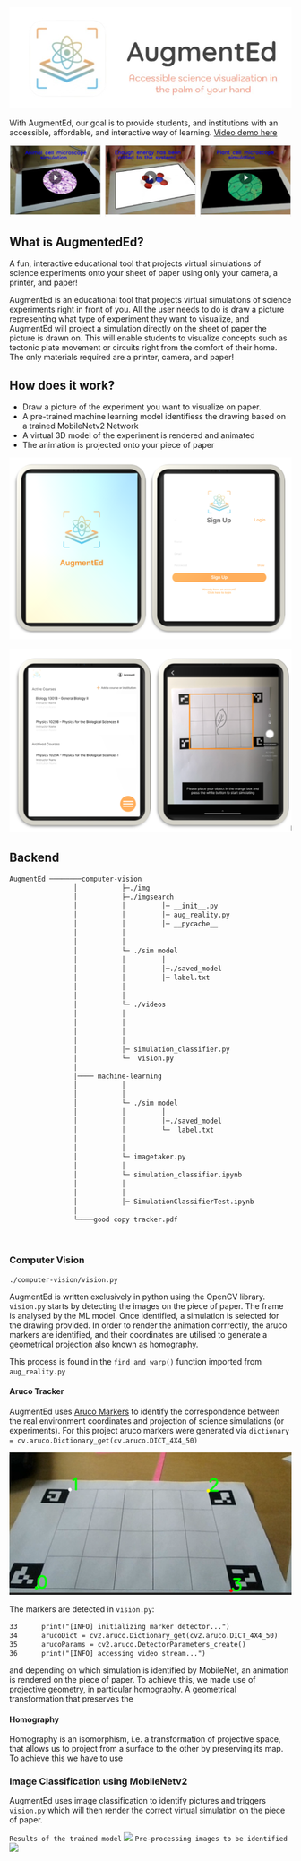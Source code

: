 

![AugmentEd](./computer-vision/img/logo-removebg-preview.jpg)

With AugmentEd, our goal is to provide students, and institutions with an accessible, affordable, and interactive way of learning. [Video demo here](https://youtu.be/hXH4LOHEFIQ)

![](./computer-vision/img/animation.png)

## What is AugmentedEd?

A fun, interactive educational tool that projects virtual simulations of science experiments onto your sheet of paper using only your camera, a printer, and paper!

AugmentEd is an educational tool that projects virtual simulations of science experiments right in front of you. All the user needs to do is draw a picture representing what type of experiment they want to visualize, and AugmentEd will project a simulation directly on the sheet of paper the picture is drawn on. This will enable students to visualize concepts such as tectonic plate movement or circuits right from the comfort of their home. The only materials required are a printer, camera, and paper!



## How does it work?

- Draw a picture of the experiment you want to visualize on paper. 
- A pre-trained machine learning model identifiess the drawing based on a trained MobileNetv2 Network
- A virtual 3D model of the experiment is rendered and animated 
- The animation is projected onto your piece of paper


![](./computer-vision/img/signup_2.png)


![](./computer-vision/img/example.png)



## Backend

```
AugmentEd ────────computer-vision
                │           ├─./img
                │           ├─./imgsearch   
                │           │         │─ __init__.py
                │           │         │─ aug_reality.py
                │           │         │─ __pycache__
                │           │
                │           │
                │           └─ ./sim model
                │           │         │  
                │           │         │─./saved_model
                │           │         │─ label.txt
                │           │
                │           │
                │           └─ ./videos
                │           │      
                │           │       
                │           │             
                │           │    
                │           │─ simulation_classifier.py  
                │           └─  vision.py   
                │ 
                │──── machine-learning
                │           │
                │           │
                │           └─ ./sim model
                │           │         │  
                │           │         │─./saved_model
                │           │         └─  label.txt
                │           │
                │           │
                │           └─ imagetaker.py
                │           │  
                │           └─ simulation_classifier.ipynb         
                │           │             
                │           │    
                │           │─ SimulationClassifierTest.ipynb  
                │
                └────good copy tracker.pdf

   
```

### Computer Vision
```
./computer-vision/vision.py 
```

AugmentEd is written exclusively in python using the OpenCV library. `vision.py` starts by detecting the images on the piece of paper. The frame is analysed by the ML model.
Once identified, a simulation is selected for the drawing provided. In order to render the animation corrrectly, the aruco markers are identified, and their coordinates are utilised to generate a geometrical projection also known as homography.

This process is found in the `find_and_warp()` function imported from `aug_reality.py`
 
#### Aruco Tracker

AugmentEd uses [Aruco Markers](https://docs.opencv.org/master/d5/dae/tutorial_aruco_detection.html) to identify the correspondence between the real environment coordinates and projection of science simulations (or experiments). For this project aruco markers were generated via `dictionary = cv.aruco.Dictionary_get(cv.aruco.DICT_4X4_50)` 

![](./computer-vision/img/aruco_markers.png)

The markers are detected in `vision.py`:
```
33      print("[INFO] initializing marker detector...")
34      arucoDict = cv2.aruco.Dictionary_get(cv2.aruco.DICT_4X4_50)
35      arucoParams = cv2.aruco.DetectorParameters_create()
36      print("[INFO] accessing video stream...")
```

and depending on which simulation is identified by MobileNet, an animation is rendered on the piece of paper. 
To achieve this, we made use of projective geometry, in particular homography. A geometrical transformation that preserves the 

#### Homography

Homography is an isomorphism, i.e. a transformation of projective space, that allows us to project from a surface to the other by preserving its map. To achieve this we have to use

### Image Classification using MobileNetv2

AugmentEd uses image classification to identify pictures and triggers `vision.py` which will then render the correct virtual simulation on the piece of paper.

``` Results of the trained model ```
![](https://user-images.githubusercontent.com/11446741/116830226-a4cae280-ab5d-11eb-914e-9f2e2e86face.png)
``` Pre-processing images to be identified ```
![](https://user-images.githubusercontent.com/11446741/116830236-b613ef00-ab5d-11eb-8834-3a94abe6bbe2.png)


